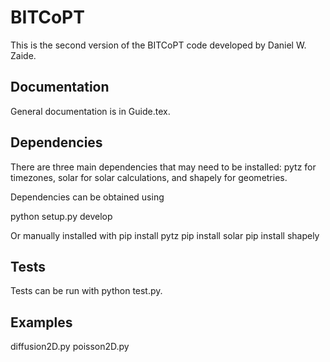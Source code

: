 # BITCoPT
This is the second version of the BITCoPT code developed by Daniel W. Zaide.

## Documentation 
General documentation is in Guide.tex.

## Dependencies
There are three main dependencies that may need to be installed: pytz for timezones, solar for solar calculations, and shapely for geometries.

Dependencies can be obtained using

python setup.py develop

Or manually installed with
pip install pytz
pip install solar
pip install shapely

## Tests
Tests can be run with python test.py.

## Examples
diffusion2D.py
poisson2D.py
